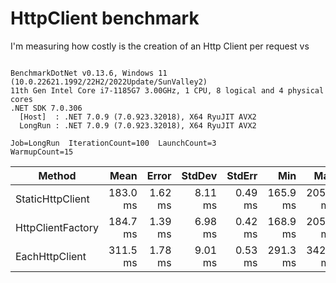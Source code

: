 # HttpClient benchmark

I'm measuring how costly is the creation of an Http Client per request vs 

```

BenchmarkDotNet v0.13.6, Windows 11 (10.0.22621.1992/22H2/2022Update/SunValley2)
11th Gen Intel Core i7-1185G7 3.00GHz, 1 CPU, 8 logical and 4 physical cores
.NET SDK 7.0.306
  [Host]  : .NET 7.0.9 (7.0.923.32018), X64 RyuJIT AVX2
  LongRun : .NET 7.0.9 (7.0.923.32018), X64 RyuJIT AVX2

Job=LongRun  IterationCount=100  LaunchCount=3  
WarmupCount=15  

```
|            Method |     Mean |   Error |  StdDev |  StdErr |      Min |      Max |  Op/s | Allocated |
|------------------ |---------:|--------:|--------:|--------:|---------:|---------:|------:|----------:|
|  StaticHttpClient | 183.0 ms | 1.62 ms | 8.11 ms | 0.49 ms | 165.9 ms | 205.8 ms | 5.464 | 116.17 KB |
| HttpClientFactory | 184.7 ms | 1.39 ms | 6.98 ms | 0.42 ms | 168.9 ms | 205.7 ms | 5.414 | 116.64 KB |
|    EachHttpClient | 311.5 ms | 1.78 ms | 9.01 ms | 0.53 ms | 291.3 ms | 342.4 ms | 3.210 | 134.46 KB |
